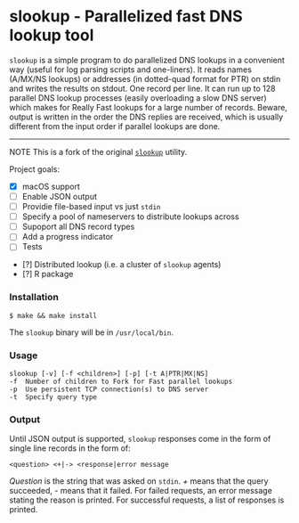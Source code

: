 # slookup - Parallelized fast DNS lookup tool

`slookup` is a simple program to do parallelized DNS lookups in a convenient way (useful for log parsing scripts and one-liners). It reads names (A/MX/NS lookups) or addresses (in dotted-quad format for PTR) on stdin and writes the results on stdout. One record per line. It can run up to 128 parallel DNS lookup processes (easily overloading a slow DNS server) which makes for Really Fast lookups for a large number of records. Beware, output is written in the order the DNS replies are received, which is usually different from the input order if parallel lookups are done.

--------

NOTE This is a fork of the original [`slookup`](http://he.fi/slookup/) utility. 

Project goals:

- [x] macOS support
- [ ] Enable JSON output
- [ ] Providie file-based input vs just `stdin`
- [ ] Specify a pool of nameservers to distribute lookups across
- [ ] Supoport all DNS record types
- [ ] Add a progress indicator
- [ ] Tests
- [?] Distributed lookup (i.e. a cluster of `slookup` agents)
- [?] R package

### Installation

    $ make && make install

The `slookup` binary will be in `/usr/local/bin`.

### Usage

    slookup [-v] [-f <children>] [-p] [-t A|PTR|MX|NS]
    -f  Number of children to Fork for Fast parallel lookups
    -p  Use persistent TCP connection(s) to DNS server
    -t  Specify query type

### Output

Until JSON output is supported, `slookup` responses come in the form of single line records in the form of:

    <question> <+|-> <response|error message

_Question_ is the string that was asked on `stdin`. _+_ means that the query succeeded, _-_ means that it failed. For failed requests, an error message stating the reason is printed. For successful requests, a list of responses is printed.

